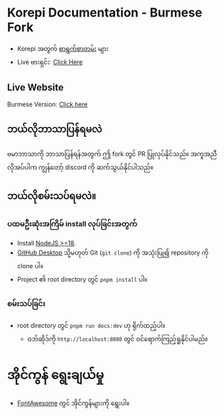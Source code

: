 # Korepi Documentation - Burmese Fork

- Korepi အတွက် [စာရွက်စာတမ်း](https://github.com/Korepi/korepi) များ
- Live ဗားရှင်း: [Click Here](https://github.com/Korepi/korepi-docs)

## Live Website
Burmese Version: [Click here](https://korepi.com/mm)

## ဘယ်လိုဘာသာပြန်ရမလဲ
ဗမာဘာသာကို ဘာသာပြန်ရန်အတွက် ဤ fork တွင် PR ပြုလုပ်နိုင်သည်။ အကူအညီလိုအပ်ပါက ကျွန်တော့် discord ကို ဆက်သွယ်နိုင်ပါသည်။
## ဘယ်လိုစမ်းသပ်ရမလဲ။

### ပထမဦးဆုံးအကြိမ် install လုပ်ခြင်းအတွက်

- Install [NodeJS >=18](https://nodejs.org/en/download/).
- [GitHub Desktop](https://desktop.github.com/) သို့မဟုတ် Git (`git clone`) ကို အသုံးပြု၍ repository ကို clone ပါ။
- Project ၏ root directory တွင် `pnpm install` ပါ။

### စမ်းသပ်ခြင်း

- root directory တွင် `pnpm run docs:dev` ဟု ရိုက်ထည့်ပါ။
  - ဝဘ်ဆိုဒ်ကို `http://localhost:8080` တွင် ဝင်ရောက်ကြည့်ရှုနိုင်ပါမည်။

# အိုင်ကွန် ရွေးချယ်မှု
- [FontAwesome](https://fontawesome.com/search) တွင် အိုင်ကွန်များကို ရွေးပါ။
